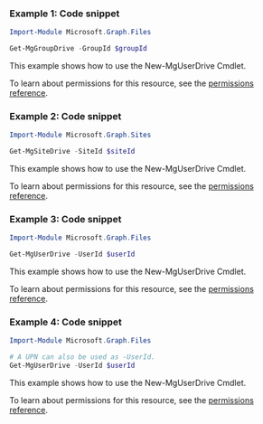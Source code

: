 ### Example 1: Code snippet

```powershellImport-Module Microsoft.Graph.Files

Get-MgGroupDrive -GroupId $groupId
```
This example shows how to use the New-MgUserDrive Cmdlet.
To learn about permissions for this resource, see the [permissions reference](/graph/permissions-reference).

### Example 2: Code snippet

```powershellImport-Module Microsoft.Graph.Sites

Get-MgSiteDrive -SiteId $siteId
```
This example shows how to use the New-MgUserDrive Cmdlet.
To learn about permissions for this resource, see the [permissions reference](/graph/permissions-reference).

### Example 3: Code snippet

```powershellImport-Module Microsoft.Graph.Files

Get-MgUserDrive -UserId $userId
```
This example shows how to use the New-MgUserDrive Cmdlet.
To learn about permissions for this resource, see the [permissions reference](/graph/permissions-reference).

### Example 4: Code snippet

```powershellImport-Module Microsoft.Graph.Files

# A UPN can also be used as -UserId.
Get-MgUserDrive -UserId $userId
```
This example shows how to use the New-MgUserDrive Cmdlet.
To learn about permissions for this resource, see the [permissions reference](/graph/permissions-reference).

